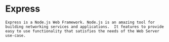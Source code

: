 # Express
    Express is a Node.js Web Framework. Node.js is an amazing tool for building networking services and applications.  It features to provide easy to use functionality that satisfies the needs of the Web Server use-case.
